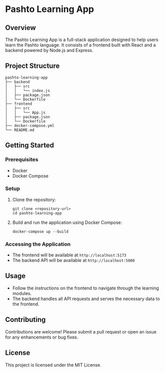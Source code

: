 # Pashto Learning App

## Overview

The Pashto Learning App is a full-stack application designed to help users learn the Pashto language. It consists of a frontend built with React and a backend powered by Node.js and Express.

## Project Structure

```
pashto-learning-app
├── backend
│   ├── src
│   │   └── index.js
│   ├── package.json
│   └── Dockerfile
├── frontend
│   ├── src
│   │   └── App.js
│   ├── package.json
│   └── Dockerfile
├── docker-compose.yml
└── README.md
```

## Getting Started

### Prerequisites

- Docker
- Docker Compose

### Setup

1. Clone the repository:

   ```
   git clone <repository-url>
   cd pashto-learning-app
   ```

2. Build and run the application using Docker Compose:
   ```
   docker-compose up --build
   ```

### Accessing the Application

- The frontend will be available at `http://localhost:5173`
- The backend API will be available at `http://localhost:5000`

## Usage

- Follow the instructions on the frontend to navigate through the learning modules.
- The backend handles all API requests and serves the necessary data to the frontend.

## Contributing

Contributions are welcome! Please submit a pull request or open an issue for any enhancements or bug fixes.

## License

This project is licensed under the MIT License.
